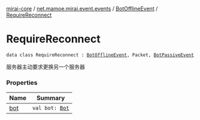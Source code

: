 [mirai-core](../../../index.md) / [net.mamoe.mirai.event.events](../../index.md) / [BotOfflineEvent](../index.md) / [RequireReconnect](./index.md)

# RequireReconnect

`data class RequireReconnect : `[`BotOfflineEvent`](../index.md)`, Packet, `[`BotPassiveEvent`](../../-bot-passive-event.md)

服务器主动要求更换另一个服务器

### Properties

| Name | Summary |
|---|---|
| [bot](bot.md) | `val bot: `[`Bot`](../../../net.mamoe.mirai/-bot/index.md) |
